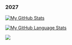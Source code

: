 ### 2027

[![My GitHub Stats](https://github-readme-stats.vercel.app/api/?username=Manrique17&count_private=true&theme=tokyonight&showicons=true)]()

[![My GitHub Language Stats](https://github-readme-stats.vercel.app/api/top-langs/?username=Manrique17&langs_count=5&theme=tokyonight)]()

![]([./path/example.svg](https://www.codewars.com/users/siuuu77/badges/micro))
